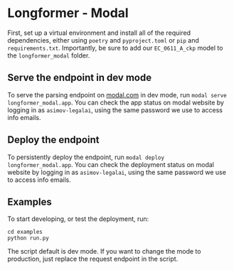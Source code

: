 # Longformer - Modal

First, set up a virtual environment and install all of the required dependencies, either using `poetry` and `pyproject.toml` or `pip` and `requirements.txt`. Importantly, be sure to add our `EC_0611_A_ckp` model to the `longformer_modal` folder.

## Serve the endpoint in dev mode

To serve the parsing endpoint on [modal.com](http://modal.com) in dev mode, run  `modal serve longformer_modal.app`. You can check the app status on modal website by logging in as `asimov-legalai`, using the same password we use to access info emails.

## Deploy the endpoint

To persistently deploy the endpoint, run `modal deploy longformer_modal.app`. You can check the deployment status on modal website by logging in as `asimov-legalai`, using the same password we use to access info emails.

## Examples

To start developing, or test the deployment, run:
```
cd examples
python run.py
```
The script default is dev mode. If you want to change the mode to production, just replace the request endpoint in the script.
